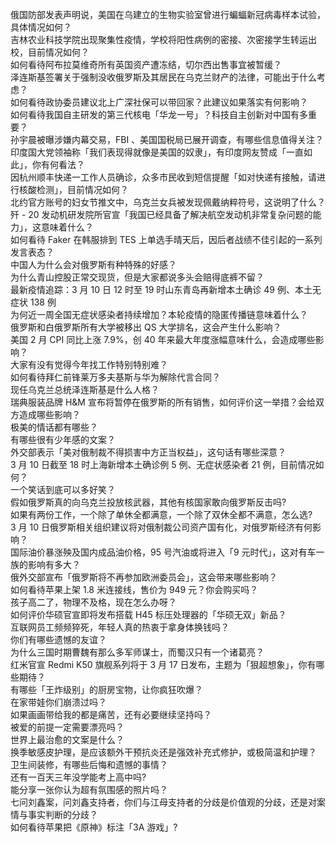 俄国防部发表声明说，美国在乌建立的生物实验室曾进行蝙蝠新冠病毒样本试验，具体情况如何？  
吉林农业科技学院出现聚集性疫情，学校将阳性病例的密接、次密接学生转运出校，目前情况如何？  
如何看待阿布拉莫维奇所有英国资产遭冻结，切尔西出售事宜被暂缓？  
泽连斯基签署关于强制没收俄罗斯及其居民在乌克兰财产的法律，可能出于什么考虑？  
如何看待政协委员建议北上广深社保可以带回家？此建议如果落实有何影响？  
如何看待我国自主研发的第三代核电「华龙一号」？科技自主创新对中国有多重要？  
孙宇晨被曝涉嫌内幕交易，FBI 、美国国税局已展开调查，有哪些信息值得关注？  
印度国大党领袖称「我们表现得就像是美国的奴隶」，有印度网友赞成「一直如此」，你有何看法？  
因杭州顺丰快递一工作人员确诊，众多市民收到短信提醒「如对快递有接触，请进行核酸检测」，目前情况如何？  
北约官方账号的妇女节推文中，乌克兰女兵被发现佩戴纳粹符号，这说明了什么？  
歼 - 20 发动机研发院所官宣「我国已经具备了解决航空发动机非常复杂问题的能力」，这意味着什么？  
如何看待 Faker 在韩服排到 TES 上单选手晴天后，因后者战绩不佳引起的一系列发言表态？  
中国人为什么会对俄罗斯有种特殊的好感？  
为什么青山控股正常交现货，但是大家都说多头会赔得底裤不留？  
最新疫情追踪：3 月 10 日 12 时至 19 时山东青岛再新增本土确诊 49 例、本土无症状 138 例  
为何近一周全国无症状感染者持续增加？本轮疫情的隐匿传播链意味着什么？  
俄罗斯和白俄罗斯所有大学被移出 QS 大学排名，这会产生什么影响？  
美国 2 月 CPI  同比上涨 7.9%，创 40 年来最大年度涨幅意味什么，会造成哪些影响？  
大家有没有觉得今年找工作特别特别难？  
如何看待拜仁前锋莱万多夫基斯与华为解除代言合同？  
现任乌克兰总统泽连斯基是什么人格？  
瑞典服装品牌 H&M 宣布将暂停在俄罗斯的所有销售，如何评价这一举措？会给双方造成哪些影响？  
极美的情话都有哪些？  
有哪些很有少年感的文案？  
外交部表示「美对俄制裁不得损害中方正当权益」，这句话有哪些深意？  
3 月 10 日截至 18 时上海新增本土确诊例 5 例、无症状感染者 21 例，目前情况如何？  
一个笑话到底可以多好笑？  
假如俄罗斯真的向乌克兰投放核武器，其他有核国家敢向俄罗斯反击吗?  
如果有两份工作，一个除了单休全都满意，一个除了双休全都不满意，怎么选?  
3 月 10 日俄罗斯相关组织建议将对俄制裁公司资产国有化，对俄罗斯经济有何影响？  
国际油价暴涨殃及国内成品油价格，95 号汽油或将进入「9 元时代」，这对有车一族的影响有多大？  
俄外交部宣布「俄罗斯将不再参加欧洲委员会」，这会带来哪些影响？  
如何看待苹果上架 1.8 米连接线，售价为 949 元？你会购买吗？  
孩子高二了，物理不及格，现在怎么办呀？  
如何评价华硕官宣即将发布搭载 H45 标压处理器的「华硕无双」新品？  
互联网员工频频猝死，年轻人真的热衷于拿身体换钱吗？  
你们有哪些遗憾的友谊？  
为什么三国时期曹魏有那么多军师谋士，而蜀汉只有一个诸葛亮？  
红米官宣 Redmi K50 旗舰系列将于 3 月 17 日发布，主题为「狠超想象」，你有哪些期待？  
有哪些「王炸级别」的厨房宝物，让你疯狂吹爆？  
在家带娃你们崩溃过吗？  
如果画画带给我的都是痛苦，还有必要继续坚持吗？  
被爱的前提一定需要漂亮吗？  
世界上最治愈的文案是什么？  
换季敏感皮护理，是应该额外干预抗炎还是强效补充式修护，或极简温和护理？  
卫生间装修，有哪些后悔和遗憾的事情？  
还有一百天三年没学能考上高中吗?  
能分享一张你认为超有氛围感的照片吗？  
七问刘鑫案，问刘鑫支持者，你们与江母支持者的分歧是价值观的分歧，还是对案情与事实判断的分歧？  
如何看待苹果把《原神》标注「3A 游戏」?  
